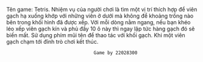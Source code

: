 Tên game: Tetris.
    Nhiệm vụ của người chơi là tìm một vị trí thích hợp để viên gạch hạ xuống khớp với những viên ở dưới mà không để khoảng trống nào bên trong khối hình đã được xếp. Với mỗi dòng nằm ngang, nếu bạn khéo léo xếp viên gạch kín và phủ đầy 10 ô này thì ngay lập tức hàng gạch đó sẽ biến mất.
    Sử dụng phím mũi tên để thao tác với khối gạch. Khi một viên gạch chạm tới đỉnh trò chơi kết thúc.
    
    
    
    
  
  
  
  
  
  
                                    Game by 22028300
